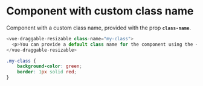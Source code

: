 # Component with custom class name

Component with a custom class name, provided with the prop <b>`class-name`</b>.

~~~js
<vue-draggable-resizable class-name="my-class">
  <p>You can provide a default class name for the component using the <b>class-name</b> prop.</p>
</vue-draggable-resizable>
~~~

~~~css
.my-class {
    background-color: green;
    border: 1px solid red;
}
~~~
